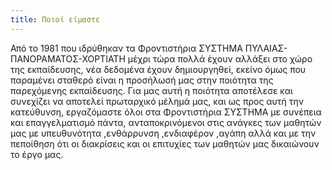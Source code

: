 ```yaml
---
title: Ποιοί είμαστε
---
```

Από το 1981 που ιδρύθηκαν τα Φροντιστήρια ΣΥΣΤΗΜΑ ΠΥΛΑΙΑΣ-ΠΑΝΟΡΑΜΑΤΟΣ-ΧΟΡΤΙΑΤΗ μέχρι τώρα πολλά έχουν αλλάξει στο χώρο της εκπαίδευσης, νέα δεδομένα έχουν δημιουργηθεί, εκείνο όμως που παραμένει σταθερό είναι η προσήλωσή μας στην ποιότητα της παρεχόμενης εκπαίδευσης.
Για μας αυτή η ποιότητα αποτέλεσε και συνεχίζει να αποτελεί πρωταρχικό μέλημά μας, και ως προς αυτή την κατεύθυνση, εργαζόμαστε όλοι στα Φροντιστήρια ΣΥΣΤΗΜΑ με συνέπεια και επαγγελματισμό πάντα, ανταποκρινόμενοι στις ανάγκες των μαθητών μας με υπευθυνότητα ,ενθάρρυνση ,ενδιαφέρον ,αγάπη αλλά και με την πεποίθηση ότι οι διακρίσεις και οι επιτυχίες των μαθητών μας δικαιώνουν το έργο μας. 

